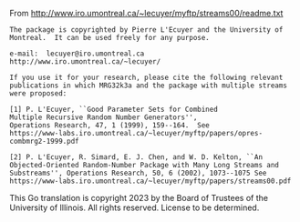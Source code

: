 From http://www.iro.umontreal.ca/~lecuyer/myftp/streams00/readme.txt

	The package is copyrighted by Pierre L'Ecuyer and the University of
	Montreal.  It can be used freely for any purpose.

	e-mail:  lecuyer@iro.umontreal.ca
	http://www.iro.umontreal.ca/~lecuyer/

	If you use it for your research, please cite the following relevant
	publications in which MRG32k3a and the package with multiple streams
	were proposed:

	[1] P. L'Ecuyer, ``Good Parameter Sets for Combined
	Multiple Recursive Random Number Generators'',
	Operations Research, 47, 1 (1999), 159--164.  See
	https://www-labs.iro.umontreal.ca/~lecuyer/myftp/papers/opres-combmrg2-1999.pdf

	[2] P. L'Ecuyer, R. Simard, E. J. Chen, and W. D. Kelton, ``An
	Objected-Oriented Random-Number Package with Many Long Streams and
	Substreams'', Operations Research, 50, 6 (2002), 1073--1075 See
	https://www-labs.iro.umontreal.ca/~lecuyer/myftp/papers/streams00.pdf


This Go translation is copyright 2023 by the Board of Trustees of the
University of Illinois. All rights reserved. License to be determined.
